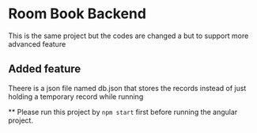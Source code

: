 # Room Book Backend
This is the same project but the codes are changed a but to support more advanced feature

## Added feature
Theere is a json file named db.json that stores the records instead of just holding a temporary record while running

** Please run this project by `npm start` first before running the angular project.
